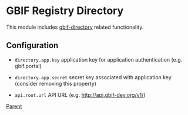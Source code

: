 # GBIF Registry Directory

This module includes [gbif-directory](https://github.com/gbif/directory) related functionality.

## Configuration

 * `directory.app.key` application key for application authentication (e.g. gbif.portal)

 * `directory.app.secret` secret key associated with application key (consider removing this property)

 * `api.root.url` API URL (e.g. http://api.gbif-dev.org/v1/)

[Parent](../README.md)

